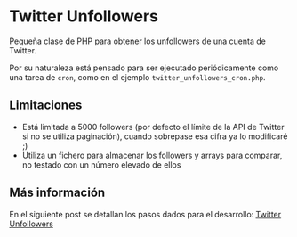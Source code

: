 Twitter Unfollowers
===================

Pequeña clase de PHP para obtener los unfollowers de una cuenta de Twitter.

Por su naturaleza está pensado para ser ejecutado periódicamente como una tarea de `cron`, como en el ejemplo `twitter_unfollowers_cron.php`.

Limitaciones
------------

* Está limitada a 5000 followers (por defecto el límite de la API de Twitter si no se utiliza paginación), cuando sobrepase esa cifra ya lo modificaré ;)
* Utiliza un fichero para almacenar los followers y arrays para comparar, no testado con un número elevado de ellos

Más información
---------------

En el siguiente post se detallan los pasos dados para el desarrollo: [Twitter Unfollowers][blog]

[blog]: http://ferjgar.rocks/desarrollo/twitter-unfollowers
[1]: https://github.com/abraham/twitteroauth
[2]: https://github.com/abraham
